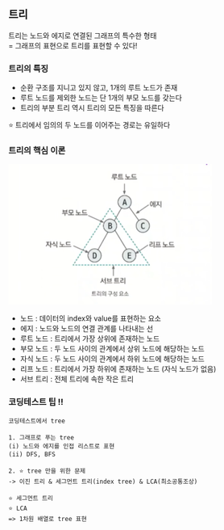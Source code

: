## 트리

트리는 노드와 에지로 연결된 그래프의 특수한 형태  
= 그래프의 표현으로 트리를 표현할 수 있다!

### 트리의 특징
- 순환 구조를 지니고 있지 않고, 1개의 루트 노드가 존재
- 루트 노드를 제외한 노드는 단 1개의 부모 노드를 갖는다
- 트리의 부분 트리 역시 트리의 모든 특징을 따른다

⭐ 트리에서 임의의 두 노드를 이어주는 경로는 유일하다

### 트리의 핵심 이론
![img.png](../img/트리의구성요소.png)  
- 노드 : 데이터의 index와 value를 표현하는 요소  
- 에지 : 노드와 노드의 연결 관계를 나타내는 선  
- 루트 노드 : 트리에서 가장 상위에 존재하는 노드  
- 부모 노드 : 두 노드 사이의 관계에서 상위 노드에 해당하는 노드  
- 자식 노드 : 두 노드 사이의 관계에서 하위 노드에 해당하는 노드  
- 리프 노드 : 트리에서 가장 하위에 존재하는 노드 (자식 노드가 없음)  
- 서브 트리 : 전체 트리에 속한 작은 트리  

### 코딩테스트 팁 !!
```text
코딩테스트에서 tree

1. 그래프로 푸는 tree
(i) 노드와 에지를 인접 리스트로 표현
(ii) DFS, BFS

2. ⭐ tree 만을 위한 문제
-> 이진 트리 & 세그먼트 트리(index tree) & LCA(최소공통조상)

⭐ 세그먼트 트리
⭐ LCA
=> 1차원 배열로 tree 표현
```